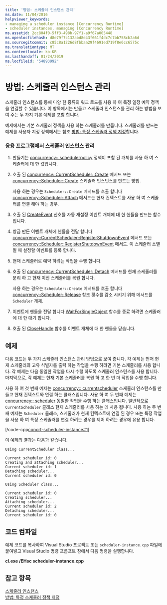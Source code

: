 ```yaml
---
title: '방법: 스케줄러 인스턴스 관리'
ms.date: 11/04/2016
helpviewer_keywords:
- managing a scheduler instance [Concurrency Runtime]
- scheduler instances, managing [Concurrency Runtime]
ms.assetid: 2cc804f0-5ff3-498b-97f1-a9f67a005448
ms.openlocfilehash: d8e79f7c132abd8e43f661f4dc7c7bb758cb2a6d
ms.sourcegitcommit: c85c8a1226d8fbbaa29f4691ed719f8e6cc6575c
ms.translationtype: MT
ms.contentlocale: ko-KR
ms.lasthandoff: 01/24/2019
ms.locfileid: "54893992"
---
```

# <a name="how-to-manage-a-scheduler-instance"></a>방법: 스케줄러 인스턴스 관리

스케줄러 인스턴스를 통해 다양 한 종류의 워크 로드를 사용 하 여 특정 일정 예약 정책을 연결할 수 있습니다. 이 항목에서는 만들고 스케줄러 인스턴스를 관리 하는 방법을 보여 주는 두 가지 기본 예제를 포함 합니다.

예제에서는 기본 스케줄러 정책을 사용 하는 스케줄러를 만듭니다. 스케줄러를 만드는 예제를 사용자 지정 정책에서는 참조 [방법: 특정 스케줄러 정책 지정](../../parallel/concrt/how-to-specify-specific-scheduler-policies.md)합니다.

### <a name="to-manage-a-scheduler-instance-in-your-application"></a>응용 프로그램에서 스케줄러 인스턴스 관리

1. 만들기는 [concurrency:: schedulerpolicy](../../parallel/concrt/reference/schedulerpolicy-class.md) 정책이 포함 된 개체를 사용 하 여 스케줄러에 대 한 값입니다.

1. 호출 된 [concurrency::CurrentScheduler::Create](reference/currentscheduler-class.md#create) 메서드 또는 [concurrency::Scheduler::Create](reference/scheduler-class.md#create) 스케줄러 인스턴스를 만드는 방법.

   사용 하는 경우는 `Scheduler::Create` 메서드를 호출 합니다 [concurrency::Scheduler::Attach](reference/scheduler-class.md#attach) 메서드는 현재 컨텍스트를 사용 하 여 스케줄러를 연결 해야 하는 경우.

1. 호출 된 [CreateEvent](/windows/desktop/api/synchapi/nf-synchapi-createeventa) 신호를 자동 재설정 이벤트 개체에 대 한 핸들을 만드는 함수입니다.

1. 방금 만든 이벤트 개체에 핸들을 전달 합니다 [concurrency::CurrentScheduler::RegisterShutdownEvent](reference/currentscheduler-class.md#registershutdownevent) 메서드 또는 [concurrency::Scheduler::RegisterShutdownEvent](reference/scheduler-class.md#registershutdownevent) 메서드. 이 스케줄러 소멸 될 때 설정할 이벤트를 등록 합니다.

1. 현재 스케줄러로 예약 하려는 작업을 수행 합니다.

1. 호출 된 [concurrency::CurrentScheduler::Detach](reference/currentscheduler-class.md#detach) 메서드를 현재 스케줄러를 분리 하 고 현재 이전 스케줄러를 복원 합니다.

   사용 하는 경우는 `Scheduler::Create` 메서드를 호출 합니다 [concurrency::Scheduler::Release](reference/scheduler-class.md#release) 참조 횟수를 감소 시키기 위해 메서드를 `Scheduler` 개체.

1. 이벤트에 핸들을 전달 합니다 [WaitForSingleObject](/windows/desktop/api/synchapi/nf-synchapi-waitforsingleobject) 함수를 종료 하려면 스케줄러에 대 한 대기 합니다.

1. 호출 된 [CloseHandle](/windows/desktop/api/handleapi/nf-handleapi-closehandle) 함수를 이벤트 개체에 대 한 핸들을 닫습니다.

## <a name="example"></a>예제

다음 코드는 두 가지 스케줄러 인스턴스 관리 방법으로 보여 줍니다. 각 예제는 먼저 현재 스케줄러의 고유 식별자를 출력 하는 작업을 수행 하려면 기본 스케줄러를 사용 합니다. 각 예제는 다음 동일한 작업을 다시 수행 하도록 스케줄러 인스턴스를 사용 합니다. 마지막으로, 각 예제는 현재 기본 스케줄러를 복원 하 고 한 번 더 작업을 수행 합니다.

사용 하 여 첫 번째 예제는 [concurrency:: currentscheduler](../../parallel/concrt/reference/currentscheduler-class.md) 스케줄러 인스턴스를 만들고 현재 컨텍스트와 연결 하는 클래스입니다. 사용 하 여 두 번째 예제는 [concurrency:: scheduler](../../parallel/concrt/reference/scheduler-class.md) 동일한 작업을 수행 하는 클래스입니다. 일반적으로 `CurrentScheduler` 클래스 현재 스케줄러를 사용 하는 데 사용 됩니다. 사용 하는 두 번째 예제는 `Scheduler` 클래스, 스케줄러가 현재 컨텍스트에 연결 된 경우 또는 특정 작업을 사용 하 여 특정 스케줄러를 연결 하려는 경우를 제어 하려는 경우에 유용 합니다.

[!code-cpp[concrt-scheduler-instance#1](../../parallel/concrt/codesnippet/cpp/how-to-manage-a-scheduler-instance_1.cpp)]

이 예제의 결과는 다음과 같습니다.

```Output
Using CurrentScheduler class...

Current scheduler id: 0
Creating and attaching scheduler...
Current scheduler id: 1
Detaching scheduler...
Current scheduler id: 0

Using Scheduler class...

Current scheduler id: 0
Creating scheduler...
Attaching scheduler...
Current scheduler id: 2
Detaching scheduler...
Current scheduler id: 0
```

## <a name="compiling-the-code"></a>코드 컴파일

예제 코드를 복사하여 Visual Studio 프로젝트 또는 `scheduler-instance.cpp` 파일에 붙여넣고 Visual Studio 명령 프롬프트 창에서 다음 명령을 실행합니다.

**cl.exe /EHsc scheduler-instance.cpp**

## <a name="see-also"></a>참고 항목

[스케줄러 인스턴스](../../parallel/concrt/scheduler-instances.md)<br/>
[방법: 특정 스케줄러 정책 지정](../../parallel/concrt/how-to-specify-specific-scheduler-policies.md)


